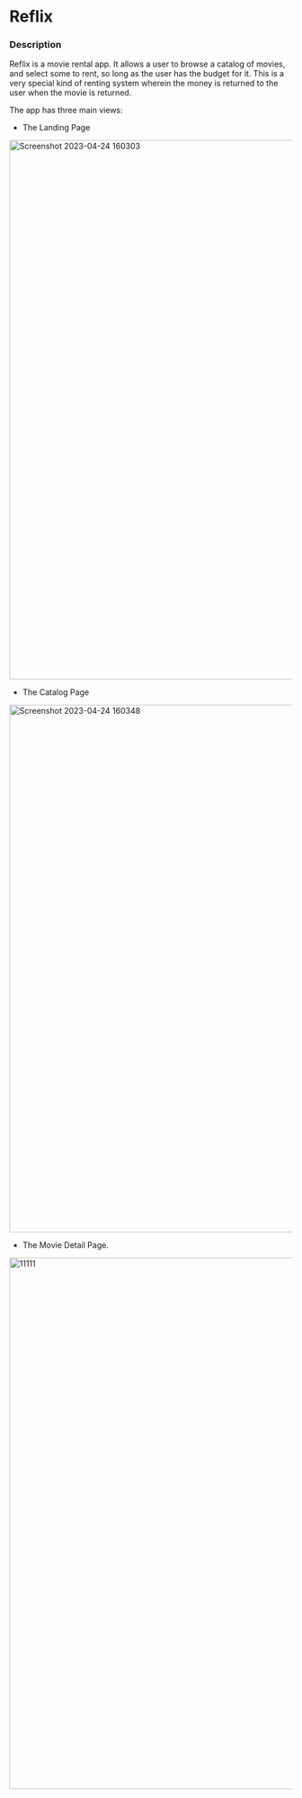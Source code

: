 # Reflix
### Description
Reflix is a movie rental app. It allows a user to browse a catalog of movies, and select some to rent, so long as the user has the budget for it.
This is a very special kind of renting system wherein the money is returned to the user when the movie is returned.

The app has three main views:
* The Landing Page
<img width="960" alt="Screenshot 2023-04-24 160303" src="https://github.com/MalakGdaea/Reflix/assets/93834697/ecf503d1-9f49-4cf6-a443-4ae226a6469e">

* The Catalog Page
<img width="939" alt="Screenshot 2023-04-24 160348" src="https://github.com/MalakGdaea/Reflix/assets/93834697/658193af-6ace-45e9-908b-6ec1d7f685dc">

* The Movie Detail Page.
<img width="946" alt="11111" src="https://github.com/MalakGdaea/Reflix/assets/93834697/df4c375a-e6fb-4d66-b639-9e96d24efcd3">


